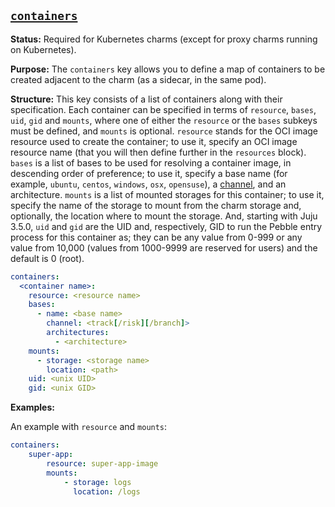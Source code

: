 <a href="#heading--containers"><h2 id="heading--containers">`containers`</h2></a>

**Status:** Required for Kubernetes charms (except for proxy charms running on Kubernetes).

**Purpose:** The `containers` key allows you to define a map of containers to be created adjacent to the charm (as a sidecar, in the same pod).

**Structure:** This key consists of a list of containers along with their specification. Each container can be specified in terms of `resource`, `bases`, `uid`, `gid` and `mounts`, where one of either the `resource` or the `bases` subkeys must be defined, and `mounts` is optional. `resource` stands for the OCI image resource used to create the container; to use it, specify  an OCI image resource name (that you will then define further in the `resources` block). `bases` is a list of bases to be used for resolving a container image, in descending order of preference; to use it, specify a base name (for example, `ubuntu`, `centos`, `windows`, `osx`, `opensuse`), a [channel](https://snapcraft.io/docs/channels), and an architecture. `mounts` is a list of mounted storages for this container; to use it, specify the name of the storage to mount from the charm storage and, optionally, the location where to mount the storage. And, starting with Juju 3.5.0, `uid` and `gid` are the UID and, respectively, GID to run the Pebble entry process for this container as; they can be any value from 0-999 or any value from 10,000 (values from 1000-9999 are reserved for users) and the default is 0 (root).

```yaml
containers:
  <container name>:
    resource: <resource name>
    bases:
      - name: <base name>
        channel: <track[/risk][/branch]>
        architectures:
          - <architecture>
    mounts:
      - storage: <storage name>
        location: <path>
    uid: <unix UID>
    gid: <unix GID>
```

<!--
```yaml
# (Optional) A map of containers to be created adjacent to the charm. This field
# is required when the charm is targeting Kubernetes, where each of the specified
# containers will be created as sidecars to the charm in the same pod.
# Exception: Proxy charms running on Kubernetes.
containers:
    # Each key represents the name of a container.
    <container name>:
        # Note: One of either ''resource' or 'bases' must be specified.
        # If you choose 'resource', make sure to define it under the top-level 'resources' key.

        # (Optional) Reference for an entry in the resources field. Specifies
        # the oci-image resource used to create the container. Must not be
        # present if a base/channel is specified.
        resource: <resource name>

        # (Optional) A list of bases in descending order of preference for use
        # in resolving a container image. Must not be present if resource is
        # specified. These bases are listed as base (instead of name) and
        # channel as in the Base definition, as an unnamed top-level object list
        bases:
            # Name of the OS. For example ubuntu/centos/windows/osx/opensuse
            - name: <base name>

              # Channel of the OS in format "track[/risk][/branch]" such as used by
              # Snaps. For example 20.04/stable or 18.04/stable/fips
              channel: <track[/risk][/branch]>

              # List of architectures that this particular charm can run on
              architectures:
                  - <architecture>

        # (Optional) List of mounted storages for this container
        mounts:
            # (Required) Name of the storage to mount from the charm storage
            - storage: <storage name>

              # (Optional) In the case of filesystem storages, the location to
              # mount the storage. For multi-stores, the location acts as the
              # parent directory for each mounted store.
              location: <path>

        # (Optional) UID to run the pebble entry process for this container as.
        # Can be any value from 0-999 or any value from 10,000 (values from 1000-9999 are reserved for users).
        # Default is 0 (root). Added in Juju 3.5.0.
        uid: <unix UID>

        # (Optional) GID to run the pebble entry process for this container as.
        # Can be any value from 0-999 or any value from 10,000 (values from 1000-9999 are reserved for user's primary groups).
        # Default is 0 (root). Added in Juju 3.5.0.
        gid: <unix GID>
```
-->

**Examples:**

An example with `resource` and `mounts`:

```yaml
containers:
    super-app:
        resource: super-app-image
        mounts:
            - storage: logs
              location: /logs
```
